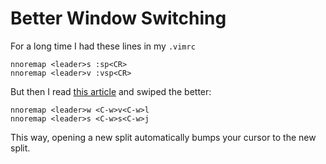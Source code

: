 # Better Window Switching

For a long time I had these lines in my `.vimrc`

```
nnoremap <leader>s :sp<CR>
nnoremap <leader>v :vsp<CR>
```

But then I read [this
article](http://stevelosh.com/blog/2010/09/coming-home-to-vim/#important-vimrc-lines)
and swiped the better:

```
nnoremap <leader>w <C-w>v<C-w>l
nnoremap <leader>s <C-w>s<C-w>j
```

This way, opening a new split automatically bumps your cursor to the new split.
